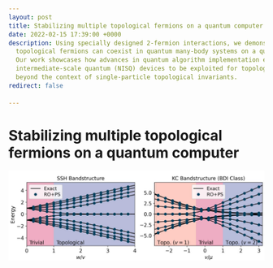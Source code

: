 ```yaml
---
layout: post
title: Stabilizing multiple topological fermions on a quantum computer
date: 2022-02-15 17:39:00 +0000
description: Using specially designed 2-fermion interactions, we demonstrate how multiple
  topological fermions can coexist in quantum many-body systems on a quantum computer.
  Our work showcases how advances in quantum algorithm implementation enable noisy
  intermediate-scale quantum (NISQ) devices to be exploited for topological stabilization
  beyond the context of single-particle topological invariants.
redirect: false

---
```

# Stabilizing multiple topological fermions on a quantum computer

![](/assets/img/stabilizing.PNG)